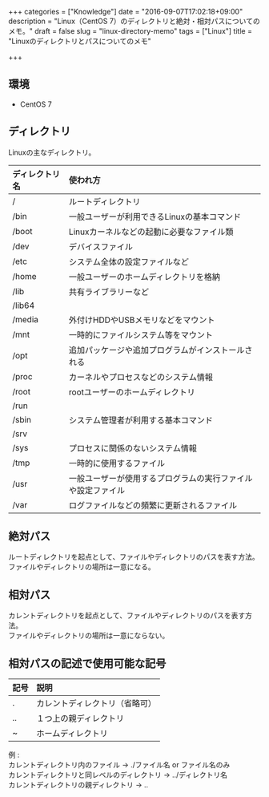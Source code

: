 +++
categories = ["Knowledge"]
date = "2016-09-07T17:02:18+09:00"
description = "Linux（CentOS 7）のディレクトリと絶対・相対パスについてのメモ。"
draft = false
slug = "linux-directory-memo"
tags = ["Linux"]
title = "Linuxのディレクトリとパスについてのメモ"

+++
## 環境
- CentOS 7

## ディレクトリ
Linuxの主なディレクトリ。

| ディレクトリ名 | 使われ方                                                     |
|:---------------|:-------------------------------------------------------------|
| /              | ルートディレクトリ                                           |
| /bin           | 一般ユーザーが利用できるLinuxの基本コマンド                  |
| /boot          | Linuxカーネルなどの起動に必要なファイル類                    |
| /dev           | デバイスファイル                                             |
| /etc           | システム全体の設定ファイルなど                               |
| /home          | 一般ユーザーのホームディレクトリを格納                       |
| /lib           | 共有ライブラリーなど                                         |
| /lib64         |                                                              |
| /media         | 外付けHDDやUSBメモリなどをマウント                           |
| /mnt           | 一時的にファイルシステム等をマウント                         |
| /opt           | 追加パッケージや追加プログラムがインストールされる           |
| /proc          | カーネルやプロセスなどのシステム情報                         |
| /root          | rootユーザーのホームディレクトリ                             |
| /run           |                                                              |
| /sbin          | システム管理者が利用する基本コマンド                         |
| /srv           |                                                              |
| /sys           | プロセスに関係のないシステム情報                             |
| /tmp           | 一時的に使用するファイル                                     |
| /usr           | 一般ユーザーが使用するプログラムの実行ファイルや設定ファイル |
| /var           | ログファイルなどの頻繁に更新されるファイル                   |


## 絶対パス
ルートディレクトリを起点として、ファイルやディレクトリのパスを表す方法。  
ファイルやディレクトリの場所は一意になる。

## 相対パス
カレントディレクトリを起点として、ファイルやディレクトリのパスを表す方法。  
ファイルやディレクトリの場所は一意にならない。

## 相対パスの記述で使用可能な記号
| 記号 | 説明                           |
|:-----|:-------------------------------|
| .    | カレントディレクトリ（省略可） |
| ..   | １つ上の親ディレクトリ         |
| ~    | ホームディレクトリ             |

例 :  
カレントディレクトリ内のファイル → ./ファイル名 or ファイル名のみ  
カレントディレクトリと同レベルのディレクトリ → ../ディレクトリ名  
カレントディレクトリの親ディレクトリ → ..  
